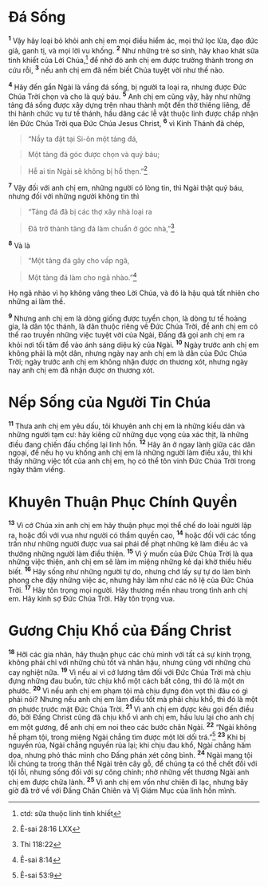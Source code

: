 # Đá Sống
<sup><b>1</b></sup> Vậy hãy loại bỏ khỏi anh chị em mọi điều hiểm ác, mọi thứ lọc lừa, đạo đức giả, ganh tị, và mọi lời vu khống. <sup><b>2</b></sup> Như những trẻ sơ sinh, hãy khao khát sữa tinh khiết của Lời Chúa,[^1] để nhờ đó anh chị em được trưởng thành trong ơn cứu rỗi, <sup><b>3</b></sup> nếu anh chị em đã nếm biết Chúa tuyệt vời như thế nào.

<sup><b>4</b></sup> Hãy đến gần Ngài là vầng đá sống, bị người ta loại ra, nhưng được Đức Chúa Trời chọn và cho là quý báu. <sup><b>5</b></sup> Anh chị em cũng vậy, hãy như những tảng đá sống được xây dựng trên nhau thành một đền thờ thiêng liêng, để thi hành chức vụ tư tế thánh, hầu dâng các lễ vật thuộc linh được chấp nhận lên Đức Chúa Trời qua Đức Chúa Jesus Christ, <sup><b>6</b></sup> vì Kinh Thánh đã chép,


> “Nầy ta đặt tại Si-ôn một tảng đá,
>


> Một tảng đá góc được chọn và quý báu;
>


> Hễ ai tin Ngài sẽ không bị hổ thẹn.”[^2]
>

<sup><b>7</b></sup> Vậy đối với anh chị em, những người có lòng tin, thì Ngài thật quý báu, nhưng đối với những người không tin thì


> “Tảng đá đã bị các thợ xây nhà loại ra
>


> Đã trở thành tảng đá làm chuẩn ở góc nhà,”[^3]
>

<sup><b>8</b></sup> Và là


> “Một tảng đá gây cho vấp ngã,
>


> Một tảng đá làm cho ngã nhào.”[^4]
>

Họ ngã nhào vì họ không vâng theo Lời Chúa, và đó là hậu quả tất nhiên cho những ai làm thế.

<sup><b>9</b></sup> Nhưng anh chị em là dòng giống được tuyển chọn, là dòng tư tế hoàng gia, là dân tộc thánh, là dân thuộc riêng về Đức Chúa Trời, để anh chị em có thể rao truyền những việc tuyệt vời của Ngài, Đấng đã gọi anh chị em ra khỏi nơi tối tăm để vào ánh sáng diệu kỳ của Ngài. <sup><b>10</b></sup> Ngày trước anh chị em không phải là một dân, nhưng ngày nay anh chị em là dân của Đức Chúa Trời; ngày trước anh chị em không nhận được ơn thương xót, nhưng ngày nay anh chị em đã nhận được ơn thương xót.


# Nếp Sống của Người Tin Chúa
<sup><b>11</b></sup> Thưa anh chị em yêu dấu, tôi khuyên anh chị em là những kiều dân và những người tạm cư: hãy kiêng cữ những dục vọng của xác thịt, là những điều đang chiến đấu chống lại linh hồn. <sup><b>12</b></sup> Hãy ăn ở ngay lành giữa các dân ngoại, để nếu họ vu khống anh chị em là những người làm điều xấu, thì khi thấy những việc tốt của anh chị em, họ có thể tôn vinh Đức Chúa Trời trong ngày thăm viếng.


# Khuyên Thuận Phục Chính Quyền
<sup><b>13</b></sup> Vì cớ Chúa xin anh chị em hãy thuận phục mọi thể chế do loài người lập ra, hoặc đối với vua như người có thẩm quyền cao, <sup><b>14</b></sup> hoặc đối với các tổng trấn như những người được vua sai phái để phạt những kẻ làm điều ác và thưởng những người làm điều thiện. <sup><b>15</b></sup> Vì ý muốn của Đức Chúa Trời là qua những việc thiện, anh chị em sẽ làm im miệng những kẻ dại khờ thiếu hiểu biết. <sup><b>16</b></sup> Hãy sống như những người tự do, nhưng chớ lấy sự tự do làm bình phong che đậy những việc ác, nhưng hãy làm như các nô lệ của Đức Chúa Trời. <sup><b>17</b></sup> Hãy tôn trọng mọi người. Hãy thương mến nhau trong tình anh chị em. Hãy kính sợ Đức Chúa Trời. Hãy tôn trọng vua.


# Gương Chịu Khổ của Đấng Christ
<sup><b>18</b></sup> Hỡi các gia nhân, hãy thuận phục các chủ mình với tất cả sự kính trọng, không phải chỉ với những chủ tốt và nhân hậu, nhưng cũng với những chủ cay nghiệt nữa. <sup><b>19</b></sup> Vì nếu ai vì cớ lương tâm đối với Đức Chúa Trời mà chịu đựng những đau buồn, tức chịu khổ một cách bất công, thì đó là một ơn phước. <sup><b>20</b></sup> Vì nếu anh chị em phạm tội mà chịu đựng đòn vọt thì đâu có gì phải nói? Nhưng nếu anh chị em làm điều tốt mà phải chịu khổ, thì đó là một ơn phước trước mặt Đức Chúa Trời. <sup><b>21</b></sup> Vì anh chị em được kêu gọi đến điều đó, bởi Đấng Christ cũng đã chịu khổ vì anh chị em, hầu lưu lại cho anh chị em một gương, để anh chị em noi theo các bước chân Ngài. <sup><b>22</b></sup> “Ngài không hề phạm tội, trong miệng Ngài chẳng tìm được một lời dối trá.”[^5] <sup><b>23</b></sup> Khi bị nguyền rủa, Ngài chẳng nguyền rủa lại; khi chịu đau khổ, Ngài chẳng hăm dọa, nhưng phó thác mình cho Đấng phán xét công bình. <sup><b>24</b></sup> Ngài mang tội lỗi chúng ta trong thân thể Ngài trên cây gỗ, để chúng ta có thể chết đối với tội lỗi, nhưng sống đối với sự công chính; nhờ những vết thương Ngài anh chị em được chữa lành. <sup><b>25</b></sup> Vì anh chị em vốn như chiên đi lạc, nhưng bây giờ đã trở về với Đấng Chăn Chiên và Vị Giám Mục của linh hồn mình.

[^1]: ctd: sữa thuộc linh tinh khiết
[^2]: Ê-sai 28:16 LXX
[^3]: Thi 118:22
[^4]: Ê-sai 8:14
[^5]: Ê-sai 53:9